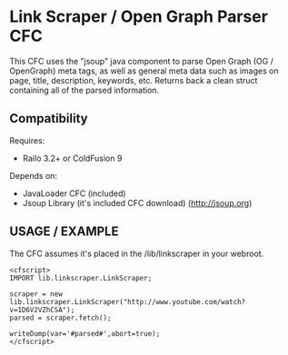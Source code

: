 Link Scraper / Open Graph Parser CFC
=============

This CFC uses the "jsoup" java component to parse Open Graph (OG / OpenGraph) meta tags, as well as general meta data such as images on page, title, description, keywords, etc.
Returns back a clean struct containing all of the parsed information.

Compatibility
-------
Requires: 
*   Railo 3.2+ or ColdFusion 9

Depends on:
*   JavaLoader CFC (included)
*   Jsoup Library (it's included CFC download) (http://jsoup.org)

USAGE / EXAMPLE
-------
The CFC assumes it's placed in the /lib/linkscraper in your webroot.

    <cfscript>
    IMPORT lib.linkscraper.LinkScraper;

    scraper = new lib.linkscraper.LinkScraper("http://www.youtube.com/watch?v=1D6V2VZhCSA");
    parsed = scraper.fetch();
    
    writeDump(var='#parsed#',abort=true);
    </cfscript>